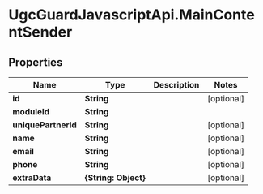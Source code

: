 # UgcGuardJavascriptApi.MainContentSender

## Properties

Name | Type | Description | Notes
------------ | ------------- | ------------- | -------------
**id** | **String** |  | [optional] 
**moduleId** | **String** |  | 
**uniquePartnerId** | **String** |  | [optional] 
**name** | **String** |  | [optional] 
**email** | **String** |  | [optional] 
**phone** | **String** |  | [optional] 
**extraData** | **{String: Object}** |  | [optional] 


